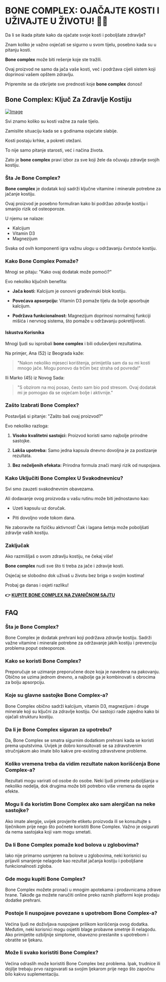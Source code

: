 # BONE COMPLEX: OJAČAJTE KOSTI I UŽIVAJTE U ŽIVOTU! 💪🌟

Da li se ikada pitate kako da ojačate svoje kosti i poboljšate zdravlje? 

Znam koliko je važno osjećati se sigurno u svom tijelu, posebno kada su u pitanju kosti. 

**Bone complex** može biti rešenje koje ste tražili. 

Ovaj proizvod ne samo da jača vaše kosti, već i podržava cijeli sistem koji doprinosi vašem opštem zdravlju. 

Pripremite se da otkrijete sve prednosti koje **bone complex** donosi!

## Bone Complex: Ključ Za Zdravlje Kostiju

[![Image](https://www2.sellhealth.com/244/primegenixbonecomplex_3_2.jpg)](https://gchaffi.com/qBzrePqx)

Svi znamo koliko su kosti važne za naše tijelo. 

Zamislite situaciju kada se s godinama osjećate slabije.

Kosti postaju krhke, a pokreti otežani.

To nije samo pitanje starosti, već i načina života.

Zato je **bone complex** pravi izbor za sve koji žele da očuvaju zdravlje svojih kostiju.

### Šta Je Bone Complex?

**Bone complex** je dodatak koji sadrži ključne vitamine i minerale potrebne za jačanje kostiju. 

Ovaj proizvod je posebno formuliran kako bi podržao zdravlje kostiju i smanjio rizik od osteoporoze. 

U njemu se nalaze:

- Kalcijum
- Vitamin D3
- Magnezijum

Svaka od ovih komponenti igra važnu ulogu u održavanju čvrstoće kostiju.

### Kako Bone Complex Pomaže?

Mnogi se pitaju: "Kako ovaj dodatak može pomoći?"

Evo nekoliko ključnih benefita:

- **Jača kosti:** Kalcijum je osnovni građevinski blok kostiju.
  
- **Povećava apsorpciju:** Vitamin D3 pomaže tijelu da bolje apsorbuje kalcijum.

- **Podržava funkcionalnost:** Magnezijum doprinosi normalnoj funkciji mišića i nervnog sistema, što pomaže u održavanju pokretljivosti.

#### Iskustva Korisnika

Mnogi ljudi su isprobali **bone complex** i bili oduševljeni rezultatima. 

Na primjer, Ana (52) iz Beograda kaže:

> "Nakon nekoliko mjeseci korištenja, primijetila sam da su mi kosti mnogo jače. Mogu ponovo da trčim bez straha od povreda!"

Ili Marko (45) iz Novog Sada:

> "S obzirom na moj posao, često sam bio pod stresom. Ovaj dodatak mi je pomogao da se osjećam bolje i aktivnije."

### Zašto Izabrati Bone Complex?

Postavljaš si pitanje: "Zašto baš ovaj proizvod?"

Evo nekoliko razloga:

1. **Visoko kvalitetni sastojci:** Proizvod koristi samo najbolje prirodne sastojke.
   
2. **Lakša upotreba:** Samo jedna kapsula dnevno dovoljna je za postizanje rezultata.
   
3. **Bez neželjenih efekata:** Prirodna formula znači manji rizik od nuspojava.

### Kako Uključiti Bone Complex U Svakodnevnicu?

Svi smo zauzeti svakodnevnim obavezama.

Ali dodavanje ovog proizvoda u vašu rutinu može biti jednostavno kao:

- Uzeti kapsulu uz doručak.
  
- Piti dovoljno vode tokom dana.

Ne zaboravite na fizičku aktivnost! Čak i lagana šetnja može poboljšati zdravlje vaših kostiju.

### Zaključak

Ako razmišljaš o svom zdravlju kostiju, ne čekaj više!

**Bone complex** nudi sve što ti treba za jače i zdravije kosti.

Osjećaj se slobodno dok uživaš u životu bez briga o svojim kostima!

Probaj ga danas i osjeti razliku!



**👉 [KUPITE BONE COMPLEX NA ZVANIČNOM SAJTU](https://gchaffi.com/qBzrePqx)**

## FAQ

### Šta je Bone Complex?

Bone Complex je dodatak prehrani koji podržava zdravlje kostiju. Sadrži važne vitamine i minerale potrebne za održavanje jakih kostiju i prevenciju problema poput osteoporoze.

### Kako se koristi Bone Complex?

Preporučuje se uzimanje preporučene doze koja je navedena na pakovanju. Obično se uzima jednom dnevno, a najbolje ga je kombinovati s obrocima za bolju apsorpciju.

### Koje su glavne sastojke Bone Complex-a?

Bone Complex obično sadrži kalcijum, vitamin D3, magnezijum i druge minerale koji su ključni za zdravlje kostiju. Ovi sastojci rade zajedno kako bi ojačali strukturu kostiju.

### Da li je Bone Complex siguran za upotrebu?

Da, Bone Complex se smatra sigurnim dodatkom prehrani kada se koristi prema uputstvima. Uvijek je dobro konsultovati se sa zdravstvenim stručnjakom ako imate bilo kakve pre-existing zdravstvene probleme.

### Koliko vremena treba da vidim rezultate nakon korišćenja Bone Complex-a?

Rezultati mogu varirati od osobe do osobe. Neki ljudi primete poboljšanja u nekoliko nedelja, dok drugima može biti potrebno više vremena da osjete efekte.

### Mogu li da koristim Bone Complex ako sam alergičan na neke sastojke?

Ako imate alergije, uvijek provjerite etiketu proizvoda ili se konsultujte s liječnikom prije nego što počnete koristiti Bone Complex. Važno je osigurati da nema sastojaka koji vam mogu smetati.

### Da li Bone Complex pomaže kod bolova u zglobovima?

Iako nije primarno usmjeren na bolove u zglobovima, neki korisnici su prijavili smanjenje nelagode kao rezultat jačanja kostiju i poboljšane funkcionalnosti zgloba.

### Gde mogu kupiti Bone Complex?

Bone Complex možete pronaći u mnogim apotekama i prodavnicama zdrave hrane. Takođe ga možete naručiti online preko raznih platformi koje prodaju dodatke prehrani.

### Postoje li nuspojave povezane s upotrebom Bone Complex-a?

Većina ljudi ne doživljava nuspojave prilikom korišćenja ovog dodatka. Međutim, neki korisnici mogu osjetiti blage probavne smetnje ili nelagodu. Ako primijetite ozbiljnije simptome, obavezno prestanite s upotrebom i obratite se ljekaru.

### Može li svako koristiti Bone Complex?

Većina odraslih može koristiti Bone Complex bez problema. Ipak, trudnice ili dojilje trebaju prvo razgovarati sa svojim ljekarom prije nego što započnu bilo kakvu suplementaciju.